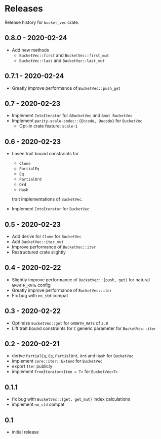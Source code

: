 # Releases

Release history for `bucket_vec` crate.

## 0.8.0 - 2020-02-24

- Add new methods
    - `BucketVec::first` and `BucketVec::first_mut`
    - `BucketVec::last` and `BucketVec::last_mut`

## 0.7.1 - 2020-02-24

- Greatly improve performance of `BucketVec::push_get`

## 0.7 - 2020-02-23

- Implement `IntoIterator` for `&BucketVec` and `&mut BucketVec`
- Implement `parity-scale-codec::{Encode, Decode}` for `BucketVec`
    - Opt-in crate feature: `scale-1`

## 0.6 - 2020-02-23

- Losen trait bound constraints for
    - `Clone`
    - `PartialEq`
    - `Eq`
    - `PartialOrd`
    - `Ord`
    - `Hash`

    trait implementations of `BucketVec`.
- Implement `IntoIterator` for `BucketVec`

## 0.5 - 2020-02-23

- Add derive for `Clone` for `BucketVec`
- Add `BucketVec::iter_mut`
- Improve performance of `BucketVec::iter`
- Restructured crate slightly

## 0.4 - 2020-02-22

- Slightly improve performance of `BucketVec::{push, get}` for natural `GROWTH_RATE` config
- Greatly improve performance of `BucketVec::iter`
- Fix bug with `no_std` compat

## 0.3 - 2020-02-22

- Optimize `BucketVec::get` for `GROWTH_RATE` of `2.0`
- Lift trait bound constraints for `C` generic parameter for `BucketVec::iter`

## 0.2 - 2020-02-21

- derive `PartialEq`, `Eq`, `PartialOrd`, `Ord` and `Hash` for `BucketVec`
- implement `core::iter::Extend` for `BucketVec`
- export `Iter` publicly
- implement `FromIterator<Item = T>` for `BucketVec<T>`

## 0.1.1

- fix bug with `BucketVec::{get, get_mut}` index calculations
- implement `no_std` compat

## 0.1

- initial release
